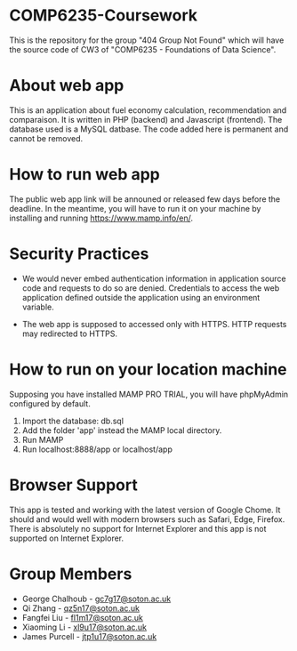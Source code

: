 # COMP6235-Coursework
This is the repository for the group "404 Group Not Found" which will have the source code of CW3 of "COMP6235 - Foundations of Data Science".

# About web app
This is an application about fuel economy calculation, recommendation and comparaison. It is written in PHP (backend) and Javascript (frontend). The database used is a MySQL datbase. The code added here is permanent and cannot be removed. 
 
 # How to run web app
The public web app link will be announed or released few days before the deadline. In the meantime, you will have to run it on your machine by installing and running https://www.mamp.info/en/. 


 # Security Practices
 - We would never embed authentication information in application source code and requests to do so are denied.  Credentials to access the web application defined outside the application using an environment variable.
 
 - The web app is supposed to accessed only with HTTPS. HTTP requests may redirected to HTTPS.

 # How to run on your location machine
 
 Supposing you have installed MAMP PRO TRIAL, you will have phpMyAdmin configured by default.  
 
 1. Import the database: db.sql 
 2. Add the folder 'app' instead the MAMP local directory.
 3. Run MAMP 
 4. Run localhost:8888/app or localhost/app 
 
 # Browser Support
 This app is tested and working with the latest version of Google Chome. It should and would well with modern browsers such as Safari, Edge, Firefox. There is absolutely no support for Internet Explorer and this app is not supported on Internet Explorer. 

# Group Members
 - George Chalhoub - gc7g17@soton.ac.uk 
 - Qi Zhang - qz5n17@soton.ac.uk
 - Fangfei Liu - fl1m17@soton.ac.uk
 - Xiaoming Li - xl9u17@soton.ac.uk
 - James Purcell - jtp1u17@soton.ac.uk 
 

